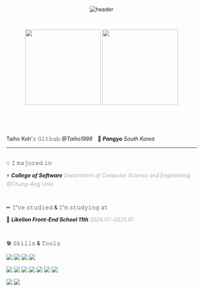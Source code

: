 <div align="center">
  
![header](https://capsule-render.vercel.app/api?type=waving&color=8c5b3f&height=150&section=header&text=Koh%20Taiho&fontColor=593932&fontAlign=85&fontAlignY=30&fontSize=50)

<br>
  
<a href="https://github.com/Taiho1998"><img height=200 align="center" src="https://github-readme-stats.vercel.app/api?username=Taiho1998&show_icons=true&theme=buefy&card_width=300" /></a>
<a href="https://github.com/Taiho1998?tab=repositories"><img height=200 align="center" src="https://github-readme-stats.vercel.app/api/top-langs?username=Taiho1998&layout=compact&langs_count=8&card_width=300" /></a>


</div>

<br>
<br>
<br>

Taiho Koh'𝚜 𝙶𝚒𝚝𝚑𝚞𝚋 *@Taiho1998*　📍 ***Pangyo*** *South Korea*

<hr>

<br>
💡 𝙸 𝚖𝚊𝚓𝚘𝚛𝚎𝚍 𝚒𝚗

⚡ ***College of Software*** <span style="color: #ADADAD">*Department of Computer Science and Engineering @Chung-Ang Univ*</span>

<br>


✏ 𝙸'𝚟𝚎 𝚜𝚝𝚞𝚍𝚒𝚎𝚍 & 𝙸'𝚖 𝚜𝚝𝚞𝚍𝚢𝚒𝚗𝚐 𝚊𝚝

💜 ***Likelion Front-End School 11th*** <span style="color: #ADADAD">2024.07~2025.01</span>


<br>

🛠 𝚂𝚔𝚒𝚕𝚕𝚜 & 𝚃𝚘𝚘𝚕𝚜
<!--<img src="https://img.shields.io/badge/적고싶은글자(스택명, 인스타 계정 등...)-(# 제외 색상코드 6자리)?style=for-the-badge&logo=(로고 이름)&logoColor=white">-->
<img src="https://img.shields.io/badge/JAVA-007396?style=for-the-badge&logo=java&logoColor=white"> <img src="https://img.shields.io/badge/PYTHON-3776AB?style=for-the-badge&logo=python&logoColor=white"> <img src="https://img.shields.io/badge/C-A8B9CC?style=for-the-badge&logo=c&logoColor=white"> <img src="https://img.shields.io/badge/C++-00599C?style=for-the-badge&logo=cplusplus&logoColor=white">

<img src="https://img.shields.io/badge/JAVASCRIPT-F7DF1E?style=for-the-badge&logo=javascript&logoColor=white"> <img src="https://img.shields.io/badge/HTML5-E34F26?style=for-the-badge&logo=html5&logoColor=white"> <img src="https://img.shields.io/badge/CSS-663399?style=for-the-badge&logo=css&logoColor=white"> <img src="https://img.shields.io/badge/TAILWINDCSS-06B6D4?style=for-the-badge&logo=tailwindcss&logoColor=white"> <img src="https://img.shields.io/badge/REACT-61DAFB?style=for-the-badge&logo=react&logoColor=white"> <img src="https://img.shields.io/badge/TYPESCRIPT-3178C6?style=for-the-badge&logo=typescript&logoColor=white"> <img src="https://img.shields.io/badge/NEXT.JS-000000?style=for-the-badge&logo=nextdotjs&logoColor=white">

<img src="https://img.shields.io/badge/GITHUB-181717?style=for-the-badge&logo=github&logoColor=white"> <img src="https://img.shields.io/badge/FIGMA-F24E1E?style=for-the-badge&logo=figma&logoColor=white">
